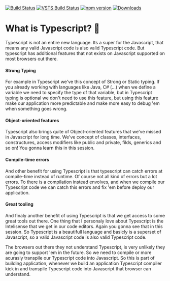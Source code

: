 [![Build Status](https://travis-ci.org/Microsoft/TypeScript.svg?branch=master)](https://travis-ci.org/Microsoft/TypeScript)
[![VSTS Build Status](https://typescript.visualstudio.com/_apis/public/build/definitions/cf7ac146-d525-443c-b23c-0d58337efebc/4/badge)](https://typescript.visualstudio.com/TypeScript/_build/latest?definitionId=4&view=logs) 
[![npm version](https://badge.fury.io/js/typescript.svg)](https://www.npmjs.com/package/typescript)
[![Downloads](https://img.shields.io/npm/dm/typescript.svg)](https://www.npmjs.com/package/typescript)

# What is Typescript? 🤔

Typescript is not an entire new language. Its a super for the Javascript, that means any valid Javascript code is also valid Typescript code. But typescript has additional features that not exists on Javascript supported on most browsers out there.

#### Strong Typing 
For example in Typescript we've this concept of Strong or Static typing. If you already working with languages like Java, C# (...) when we define a variable we need to specify the type of that variable, but in Typescript typing is optional we don't need to use this feature, but using this feature make our application more predictable and make more easy to debug 'em when something goes wrong.

#### Object-oriented features 
Typescript also brings quite of Object-oriented features that we've missed in Javascript for long time. We've concept  of classes, interfaces, constructures, access modifiers like public and private, filds, generics and so on! You gonna learn this in this session.

#### Compile-time errors 
And other benefit for using Typescript is that typescript can catch errors at compile-time instead of runtime. Of course not all kind of errors but a lot errors. To there is a compilation instead envolves, and when we compile our Typescript code we can catch this errors and fix 'em before deploy our application.

#### Great tooling 
And finaly another benefit of using Typescript is that we get access to some great tools out there. One thing that I personaly love about Typescript is the Intelisense that we get in our code editors. Again you gonna see that in this session.
So Typescript is a beautifull language and basicly is a superset of Javascript, so a valid Javascript code is also valid Typescript code.

The browsers out there they not understand Typescript, is very unlikely they are going to support 'em in the future. So we need to compile or more acurasly transpile our Typescript code into Javascript. So this is part of building application, whenever we build an application Typescript compiler kick in and transpile Typescript  code into Javascript that browser can understand.
